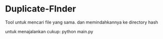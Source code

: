 # Duplicate-FInder
Tool untuk mencari file yang sama. dan memindahkannya ke directory hash

untuk menajalankan cukup: python main.py
